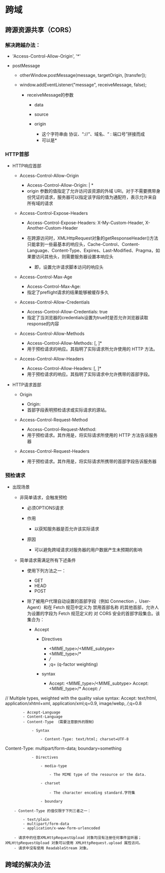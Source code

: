 # 跨域

## 跨源资源共享（CORS）

### 解决跨越办法：

- 'Access-Control-Allow-Origin', '*'
- postMessage

	- otherWindow.postMessage(message, targetOrigin, [transfer]);
	- window.addEventListener("message", receiveMessage, false);

		- receiveMessage的参数

			- data
			- source
			- origin

				- 这个字符串由 协议、“://“、域名、“ : 端口号”拼接而成
				- 可以是*

### HTTP首部

- HTTP响应首部

	- Access-Control-Allow-Origin

		- Access-Control-Allow-Origin: <origin> | *
		- origin 参数的值指定了允许访问该资源的外域 URI。对于不需要携带身份凭证的请求，服务器可以指定该字段的值为通配符，表示允许来自所有域的请求

	- Access-Control-Expose-Headers

		- Access-Control-Expose-Headers: X-My-Custom-Header, X-Another-Custom-Header
		- 在跨源访问时，XMLHttpRequest对象的getResponseHeader()方法只能拿到一些最基本的响应头，Cache-Control、Content-Language、Content-Type、Expires、Last-Modified、Pragma，如果要访问其他头，则需要服务器设置本响应头

			- 即，设置允许请求脚本访问的响应头

	- Access-Control-Max-Age

		- Access-Control-Max-Age: <delta-seconds>
		- 指定了preflight请求的结果能够被缓存多久

	- Access-Control-Allow-Credentials

		- Access-Control-Allow-Credentials: true
		- 指定了当浏览器的credentials设置为true时是否允许浏览器读取response的内容

	- Access-Control-Allow-Methods

		- Access-Control-Allow-Methods: <method>[, <method>]*
		- 用于预检请求的响应。其指明了实际请求所允许使用的 HTTP 方法。

	- Access-Control-Allow-Headers

		- Access-Control-Allow-Headers: <field-name>[, <field-name>]*
		- 用于预检请求的响应。其指明了实际请求中允许携带的首部字段。

- HTTP请求首部

	- Origin

		- Origin: <origin>
		- 首部字段表明预检请求或实际请求的源站。

	- Access-Control-Request-Method

		- Access-Control-Request-Method: <method>
		- 用于预检请求。其作用是，将实际请求所使用的 HTTP 方法告诉服务器

	- Access-Control-Request-Headers

		- 用于预检请求。其作用是，将实际请求所携带的首部字段告诉服务器

### 预检请求

- 出现场景

	- 非简单请求，会触发预检

		- 必须OPTIONS请求
		- 作用

			- 以获知服务器是否允许该实际请求

		- 原因

			- 可以避免跨域请求对服务器的用户数据产生未预期的影响

	- 简单请求需满足所有下述条件

		- 使用下列方法之一：

			- GET
			- HEAD
			- POST

		- 除了被用户代理自动设置的首部字段（例如 Connection ，User-Agent）和在 Fetch 规范中定义为 禁用首部名称 的其他首部，允许人为设置的字段为 Fetch 规范定义的 对 CORS 安全的首部字段集合。该集合为：

			- Accept

				- Directives

					- <MIME_type>/<MIME_subtype>
					- <MIME_type>/*
					- */*
					- ;q= (q-factor weighting)

				- syntax

					- Accept: <MIME_type>/<MIME_subtype>
Accept: <MIME_type>/*
Accept: */*

// Multiple types, weighted with the quality value syntax:
Accept: text/html, application/xhtml+xml, application/xml;q=0.9, image/webp, */*;q=0.8

			- Accept-Language
			- Content-Language
			- Content-Type （需要注意额外的限制）

				- Syntax

					- Content-Type: text/html; charset=UTF-8
Content-Type: multipart/form-data; boundary=something

				- Directives

					- media-type

						- The MIME type of the resource or the data.

					- charset

						- The character encoding standard.字符集

					- boundary

		- Content-Type 的值仅限于下列三者之一：

			- text/plain
			- multipart/form-data
			- application/x-www-form-urlencoded

		- 请求中的任意XMLHttpRequestUpload 对象均没有注册任何事件监听器；XMLHttpRequestUpload 对象可以使用 XMLHttpRequest.upload 属性访问。
		- 请求中没有使用 ReadableStream 对象。

## 跨域的解决办法

